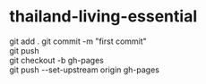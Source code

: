 # thailand-living-essential

git add . 
git commit -m "first commit"  
git push  
git checkout -b gh-pages  
git push --set-upstream  origin gh-pages  
